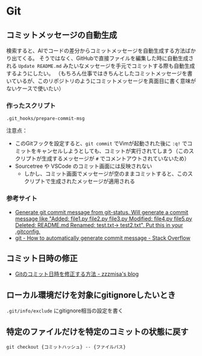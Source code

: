 # Git

## コミットメッセージの自動生成
検索すると、AIでコードの差分からコミットメッセージを自動生成する方法ばかり出てくる。
そうではなく、GitHubで直接ファイルを編集した時に自動生成される `Update README.md` みたいなメッセージを手元でコミットする際も自動生成するようにしたい。
（もちろん仕事ではきちんとしたコミットメッセージを書いているが、このリポジトリのようにコミットメッセージを真面目に書く意味がないケースで使いたい）

### 作ったスクリプト
`.git_hooks/prepare-commit-msg`

注意点：

- このGitフックを設定すると、`git commit` でVimが起動された後に `:q!` でコミットをキャンセルしようとしても、コミットが実行されてしまう（このスクリプトが生成するメッセージが `#` でコメントアウトされていないため）
- Sourcetree や VSCode のコミット画面には反映されない
    - しかし、コミット画面でメッセージが空のままコミットすると、このスクリプトで生成されたメッセージが適用される

### 参考サイト
- [Generate git commit message from git\-status\. Will generate a commit message like "Added: file1\.py file2\.py file3\.py Modified: file4\.py file5\.py Deleted: README\.md Renamed: test\.txt\-> test2\.txt"\. Put this in your \.gitconfig\.](https://gist.github.com/erikw/654386d35ecfdb0354cd2b71763f19ae)
- [git \- How to automatically generate commit message \- Stack Overflow](https://stackoverflow.com/questions/35010953/how-to-automatically-generate-commit-message)


## コミット日時の修正
- [Gitのコミット日時を修正する方法 \- zzzmisa's blog](https://blog.zzzmisa.com/git_commit_date/)


## ローカル環境だけを対象にgitignoreしたいとき
`.git/info/exclude` にgitignore相当の設定を書く


## 特定のファイルだけを特定のコミットの状態に戻す
`git checkout {コミットハッシュ} -- {ファイルパス}`

